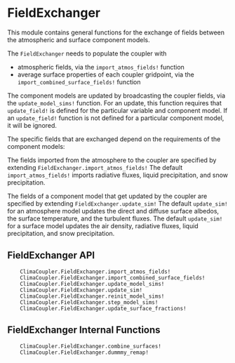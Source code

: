 # FieldExchanger

This module contains general functions for the exchange of fields between the atmospheric and surface component models.

The `FieldExchanger` needs to populate the coupler with
- atmospheric fields, via the `import_atmos_fields!` function
- average surface properties of each coupler gridpoint, via the `import_combined_surface_fields!` function

The component models are updated by broadcasting the coupler fields, via the `update_model_sims!` function. For an update, this function requires that `update_field!` is defined for the particular variable and component model.
If an `update_field!` function is not defined for a particular component model, it will be ignored.

The specific fields that are exchanged depend on the requirements of the component models:

The fields imported from the atmosphere to the coupler are specified by extending `FieldExchanger.import_atmos_fields!`
The default `import_atmos_fields!` imports radiative fluxes, liquid precipitation, and snow precipitation.

The fields of a component model that get updated by the coupler are specified by extending `FieldExchanger.update_sim!`
The default `update_sim!` for an atmosphere model updates the direct
and diffuse surface albedos, the surface temperature,
and the turbulent fluxes.
The default `update_sim!` for a surface model updates the air density, radiative fluxes,
liquid precipitation, and snow precipitation.

## FieldExchanger API

```@docs
    ClimaCoupler.FieldExchanger.import_atmos_fields!
    ClimaCoupler.FieldExchanger.import_combined_surface_fields!
    ClimaCoupler.FieldExchanger.update_model_sims!
    ClimaCoupler.FieldExchanger.update_sim!
    ClimaCoupler.FieldExchanger.reinit_model_sims!
    ClimaCoupler.FieldExchanger.step_model_sims!
    ClimaCoupler.FieldExchanger.update_surface_fractions!
```

## FieldExchanger Internal Functions

```@docs
    ClimaCoupler.FieldExchanger.combine_surfaces!
    ClimaCoupler.FieldExchanger.dummmy_remap!
```

